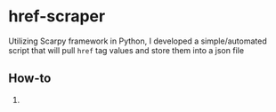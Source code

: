 # href-scraper
Utilizing Scarpy framework in Python, I developed a simple/automated script that will pull ```href``` tag values and store them into a json file 

## How-to
1. 
